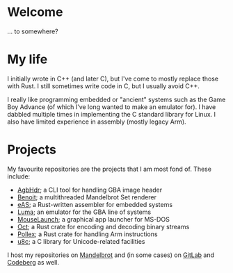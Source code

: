 # Welcome

... to somewhere?

# My life

I initially wrote in C++ (and later C), but I've come to mostly replace those with Rust.
I still sometimes write code in C, but I usually avoid C++.

I really like programming embedded or "ancient" systems such as the Game Boy Advance (of which I've long wanted to make an emulator for).
I have dabbled multiple times in implementing the C standard library for Linux.
I also have limited experience in assembly (mostly legacy Arm).

# Projects

My favourite repositories are the projects that I am most fond of.
These include:

* [AgbHdr](https://mandelbrot.dk/bjoernager/agbhdr/); a CLI tool for handling GBA image header 
* [Benoit](https://mandelbrot.dk/bjoernager/benoit/); a multithreaded Mandelbrot Set renderer
* [eAS](https://mandelbrot.dk/bjoernager/eas/); a Rust-written assembler for embedded systems
* [Luma](https://mandelbrot.dk/bjoernager/luma/); an emulator for the GBA line of systems
* [MouseLaunch](https://mandelbrot.dk/bjoernager/mouselaunch/); a graphical app launcher for MS-DOS
* [Oct](https://mandelbrot.dk/bjoernager/oct/); a Rust crate for encoding and decoding binary streams
* [Pollex](https://mandelbrot.dk/bjoernager/pollex/); a Rust crate for handling Arm instructions
* [u8c](https://mandelbrot.dk/bjoernager/u8c/); a C library for Unicode-related facilities

I host my repositories on [Mandelbrot](https://mandelbrot.dk/) and (in some cases) on [GitLab](https://gitlab.com/bjoernager/) and [Codeberg](https://codeberg.org/bjoernager/) as well.  


